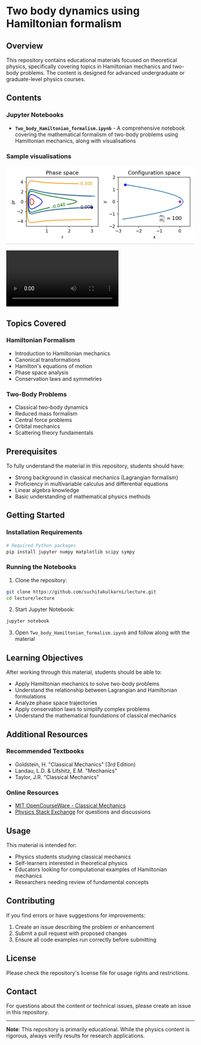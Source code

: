 # Two body dynamics using Hamiltonian formalism

## Overview

This repository contains educational materials focused on theoretical physics, specifically covering topics in Hamiltonian mechanics and two-body problems. The content is designed for advanced undergraduate or graduate-level physics courses.

## Contents

### Jupyter Notebooks

- **`Two_body_Hamiltonian_formalism.ipynb`** - A comprehensive notebook covering the mathematical formalism of two-body problems using Hamiltonian mechanics, along with visualisations

### Sample visualisations

![Animation](plots_only/3_phase_space_hyperbolic.gif)

![Animation](plots_only/phase_space_two_bodies_mratio_1.5.mp4)

## Topics Covered

### Hamiltonian Formalism
- Introduction to Hamiltonian mechanics
- Canonical transformations
- Hamilton's equations of motion
- Phase space analysis
- Conservation laws and symmetries

### Two-Body Problems
- Classical two-body dynamics
- Reduced mass formalism
- Central force problems
- Orbital mechanics
- Scattering theory fundamentals

## Prerequisites

To fully understand the material in this repository, students should have:

- Strong background in classical mechanics (Lagrangian formalism)
- Proficiency in multivariable calculus and differential equations
- Linear algebra knowledge
- Basic understanding of mathematical physics methods

## Getting Started

### Installation Requirements

```bash
# Required Python packages
pip install jupyter numpy matplotlib scipy sympy
```

### Running the Notebooks

1. Clone the repository:
```bash
git clone https://github.com/suchitakulkarni/lecture.git
cd lecture/lecture
```

2. Start Jupyter Notebook:
```bash
jupyter notebook
```

3. Open `Two_body_Hamiltonian_formalism.ipynb` and follow along with the material

## Learning Objectives

After working through this material, students should be able to:

- Apply Hamiltonian mechanics to solve two-body problems
- Understand the relationship between Lagrangian and Hamiltonian formulations
- Analyze phase space trajectories
- Apply conservation laws to simplify complex problems
- Understand the mathematical foundations of classical mechanics

## Additional Resources

### Recommended Textbooks
- Goldstein, H. "Classical Mechanics" (3rd Edition)
- Landau, L.D. & Lifshitz, E.M. "Mechanics"
- Taylor, J.R. "Classical Mechanics"

### Online Resources
- [MIT OpenCourseWare - Classical Mechanics](https://ocw.mit.edu/courses/physics/)
- [Physics Stack Exchange](https://physics.stackexchange.com/) for questions and discussions

## Usage

This material is intended for:
- Physics students studying classical mechanics
- Self-learners interested in theoretical physics
- Educators looking for computational examples of Hamiltonian mechanics
- Researchers needing review of fundamental concepts

## Contributing

If you find errors or have suggestions for improvements:
1. Create an issue describing the problem or enhancement
2. Submit a pull request with proposed changes
3. Ensure all code examples run correctly before submitting

## License

Please check the repository's license file for usage rights and restrictions.

## Contact

For questions about the content or technical issues, please create an issue in this repository.

---

**Note**: This repository is primarily educational. While the physics content is rigorous, always verify results for research applications.
